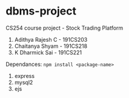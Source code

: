 # dbms-project
CS254 course project - Stock Trading Platform<br>

1) Adithya Rajesh C - 191CS203
2) Chaitanya Shyam - 191CS218
3) K Dharmick Sai - 191CS221

Dependances: ```npm install <package-name>```
1) express
2) mysql2
3) ejs
